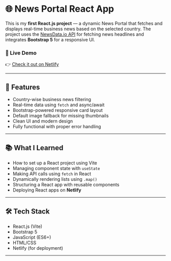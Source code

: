 # 🌐 News Portal React App

This is my **first React.js project** — a dynamic News Portal that fetches and displays real-time business news based on the selected country. The project uses the [NewsData.io API](https://newsdata.io/) for fetching news headlines and integrates **Bootstrap 5** for a responsive UI.

### 📸 Live Demo
👉 [Check it out on Netlify](https://news-portal-webdev.netlify.app/)

---

## 🚀 Features

- Country-wise business news filtering
- Real-time data using `fetch` and async/await
- Bootstrap-powered responsive card layout
- Default image fallback for missing thumbnails
- Clean UI and modern design
- Fully functional with proper error handling

---

## 📚 What I Learned

- How to set up a React project using Vite
- Managing component state with `useState`
- Making API calls using `fetch` in React
- Dynamically rendering lists using `.map()`
- Structuring a React app with reusable components
- Deploying React apps on **Netlify**

---

## 🛠️ Tech Stack

- React.js (Vite)
- Bootstrap 5
- JavaScript (ES6+)
- HTML/CSS
- Netlify (for deployment)

---

